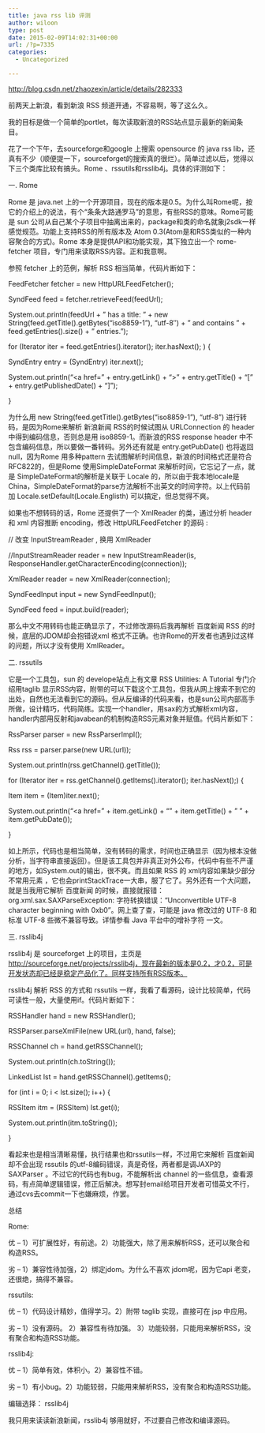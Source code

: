```yaml
---
title: java rss lib 评测
author: wiloon
type: post
date: 2015-02-09T14:02:31+00:00
url: /?p=7335
categories:
  - Uncategorized

---
```

http://blog.csdn.net/zhaozexin/article/details/282333

前两天上新浪，看到新浪 RSS 频道开通，不容易啊，等了这么久。

我的目标是做一个简单的portlet，每次读取新浪的RSS站点显示最新的新闻条目。

花了一个下午，去sourceforge和google 上搜索 opensource 的 java rss lib，还真有不少（顺便提一下，sourceforget的搜索真的很烂）。简单过滤以后，觉得以下三个类库比较有搞头。Rome 、rssutils和rsslib4j。具体的评测如下：

一. Rome
  
Rome 是 java.net 上的一个开源项目，现在的版本是0.5。为什么叫Rome呢，按它的介绍上的说法，有个“条条大路通罗马”的意思，有些RSS的意味。Rome可能是 sun 公司从自己某个子项目中抽离出来的，package和类的命名就象j2sdk一样感觉规范。功能上支持RSS的所有版本及 Atom 0.3(Atom是和RSS类似的一种内容聚合的方式)。Rome 本身是提供API和功能实现，其下独立出一个 rome-fetcher 项目，专门用来读取RSS内容。正和我意啊。
  
参照 fetcher 上的范例，解析 RSS 相当简单，代码片断如下：

FeedFetcher fetcher = new HttpURLFeedFetcher();
  
SyndFeed feed = fetcher.retrieveFeed(feedUrl);
  
System.out.println(feedUrl + &#8221; has a title: &#8221; + new String(feed.getTitle().getBytes(&#8220;iso8859-1&#8221;), &#8220;utf-8&#8243;) + &#8221; and contains &#8221; + feed.getEntries().size() + &#8221; entries.&#8221;);
  
for (Iterator iter = feed.getEntries().iterator(); iter.hasNext(); ) {
  
SyndEntry entry = (SyndEntry) iter.next();
  
System.out.println(&#8220;<a href=&#8221; + entry.getLink() + &#8220;>&#8221; + entry.getTitle() + &#8220;</a>[&#8221; + entry.getPublishedDate() + &#8220;]&#8221;);
  
}

为什么用 new String(feed.getTitle().getBytes(&#8220;iso8859-1&#8221;), &#8220;utf-8&#8221;) 进行转码，是因为Rome来解析 新浪新闻 RSS的时候试图从 URLConnection 的 header 中得到编码信息，否则总是用 iso8859-1。而新浪的RSS response header 中不包含编码信息，所以要做一番转码。另外还有就是 entry.getPubDate() 也将返回null，因为Rome 用多种pattern 去试图解析时间信息，新浪的时间格式还是符合RFC822的，但是Rome 使用SimpleDateFormat 来解析时间，它忘记了一点，就是 SimpleDateFormat的解析是关联于 Locale 的，所以由于我本地locale是China，SimpleDateFormat的parse方法解析不出英文的时间字符。以上代码前加 Locale.setDefault(Locale.Englisth) 可以搞定，但总觉得不爽。

如果也不想转码的话，Rome 还提供了一个 XmlReader 的类，通过分析 header 和 xml 内容推断 encoding，修改 HttpURLFeedFetcher 的源码 :

// 改变 InputStreamReader , 换用 XmlReader
  
//InputStreamReader reader = new InputStreamReader(is, ResponseHandler.getCharacterEncoding(connection));
  
XmlReader reader = new XmlReader(connection);
  
SyndFeedInput input = new SyndFeedInput();
  
SyndFeed feed = input.build(reader);

那么中文不用转码也能正确显示了，不过修改源码后我再解析 百度新闻 RSS 的时候，底层的JDOM却会抱错说xml 格式不正确。也许Rome的开发者也遇到过这样的问题，所以才没有使用 XmlReader。

二. rssutils
  
它是一个工具包，sun 的 develope站点上有文章 RSS Utilities: A Tutorial 专门介绍用taglib 显示RSS内容，附带的可以下载这个工具包，但我从网上搜索不到它的出处，自然也无法看到它的源码。但从反编译的代码来看，也是sun公司内部高手所做，设计精巧，代码简练。实现一个handler，用sax的方式解析xml内容，handler内部用反射和javabean的机制构造RSS元素对象并赋值。代码片断如下：

RssParser parser = new RssParserImpl();
  
Rss rss = parser.parse(new URL(url));
  
System.out.println(rss.getChannel().getTitle());
  
for (Iterator iter = rss.getChannel().getItems().iterator(); iter.hasNext();) {
  
Item item = (Item)iter.next();
  
System.out.println(&#8220;<a href=&#8221; + item.getLink() + &#8220;</a>&#8221; + item.getTitle() + &#8221; &#8221; + item.getPubDate());
  
}

如上所示，代码也是相当简单，没有转码的需求，时间也正确显示（因为根本没做分析，当字符串直接返回）。但是该工具包并非真正对外公布，代码中有些不严谨的地方，如System.out的输出，很不爽。而且如果 RSS 的 xml内容如果缺少部分不常用元素 ，它也会printStackTrace一大串，服了它了。另外还有一个大问题，就是当我用它解析 百度新闻 的时候，直接就报错：org.xml.sax.SAXParseException: 字符转换错误：“Unconvertible UTF-8 character beginning with 0xb0”。网上查了查，可能是 java 修改过的 UTF-8 和标准 UTF-8 些微不兼容导致。详情参看 Java 平台中的增补字符 一文。

三. rsslib4j
  
rsslib4j 是 sourceforget 上的项目，主页是 http://sourceforge.net/projects/rsslib4j，现在最新的版本是0.2，才0.2，可是开发状态却已经是稳定产品化了。同样支持所有RSS版本。
  
rsslib4j 解析 RSS 的方式和 rssutils 一样，我看了看源码，设计比较简单，代码可读性一般，大量使用if。代码片断如下：

RSSHandler hand = new RSSHandler();
  
RSSParser.parseXmlFile(new URL(url), hand, false);
  
RSSChannel ch = hand.getRSSChannel();
  
System.out.println(ch.toString());
  
LinkedList lst = hand.getRSSChannel().getItems();
  
for (int i = 0; i < lst.size(); i++) {
  
RSSItem itm = (RSSItem) lst.get(i);
  
System.out.println(itm.toString());
  
}

看起来也是相当清晰易懂，执行结果也和rssutils一样，不过用它来解析 百度新闻 却不会出现 rssutils 的utf-8编码错误，真是奇怪，两者都是调JAXP的 SAXParser 。不过它的代码也有bug，不能解析出 channel 的一些信息，查看源码，有点简单逻辑错误，修正后解决。想写封email给项目开发者可惜英文不行，通过cvs去commit一下也嫌麻烦，作罢。

总结

Rome:
  
优 &#8211; 1）可扩展性好，有前途。2）功能强大，除了用来解析RSS，还可以聚合和构造RSS。
  
劣 &#8211; 1）兼容性待加强，2）绑定jdom。为什么不喜欢 jdom呢，因为它api 老变，还很绝，搞得不兼容。

rssutils:
  
优 &#8211; 1）代码设计精妙，值得学习。2）附带 taglib 实现，直接可在 jsp 中应用。
  
劣 &#8211; 1）没有源码。 2）兼容性有待加强。 3）功能较弱，只能用来解析RSS，没有聚合和构造RSS功能。

rsslib4j:
  
优 &#8211; 1）简单有效，体积小。2）兼容性不错。
  
劣 &#8211; 1）有小bug。2）功能较弱，只能用来解析RSS，没有聚合和构造RSS功能。

编辑选择： rsslib4j
  
我只用来读读新浪新闻，rsslib4j 够用就好，不过要自己修改和编译源码。
